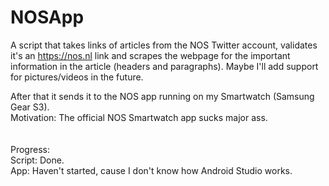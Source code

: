 # NOSApp

A script that takes links of articles from the NOS Twitter account, validates it's an https://nos.nl link and scrapes the webpage for the important information in the article (headers and paragraphs). Maybe I'll add support for pictures/videos in the future. 

After that it sends it to the NOS app running on my Smartwatch (Samsung Gear S3).\
Motivation: The official NOS Smartwatch app sucks major ass.\
\
\
Progress:\
Script: Done.\
App: Haven't started, cause I don't know how Android Studio works.

